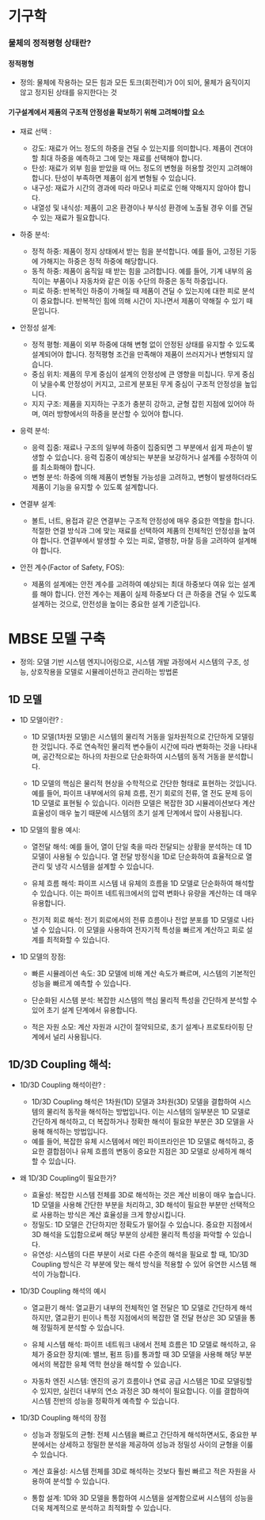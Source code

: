 # 기구학

### 물체의 정적평형 상태란?
#### 정적평형

- 정의: 물체에 작용하는 모든 힘과 모든 토크(회전력)가 0이 되어, 물체가 움직이지 않고 정지된 상태를 유지한다는 것    



#### 기구설계에서 제품의 구조적 안정성을 확보하기 위해 고려해야할 요소

- 재료 선택 : 
    - 강도: 재료가 어느 정도의 하중을 견딜 수 있는지를 의미합니다. 제품이 견뎌야 할 최대 하중을 예측하고 그에 맞는 재료를 선택해야 합니다.
    - 탄성: 재료가 외부 힘을 받았을 때 어느 정도의 변형을 허용할 것인지 고려해야 합니다. 탄성이 부족하면 제품이 쉽게 변형될 수 있습니다.
    - 내구성: 재료가 시간의 경과에 따라 마모나 피로로 인해 약해지지 않아야 합니다.
    - 내열성 및 내식성: 제품이 고온 환경이나 부식성 환경에 노출될 경우 이를 견딜 수 있는 재료가 필요합니다.

- 하중 분석: 
    - 정적 하중: 제품이 정지 상태에서 받는 힘을 분석합니다. 예를 들어, 고정된 기둥에 가해지는 하중은 정적 하중에 해당합니다.
    - 동적 하중: 제품이 움직일 때 받는 힘을 고려합니다. 예를 들어, 기계 내부의 움직이는 부품이나 자동차와 같은 이동 수단의 하중은 동적 하중입니다.
    - 피로 하중: 반복적인 하중이 가해질 때 제품이 견딜 수 있는지에 대한 피로 분석이 중요합니다. 반복적인 힘에 의해 시간이 지나면서 제품이 약해질 수 있기 때문입니다.

- 안정성 설계: 
    - 정적 평형: 제품이 외부 하중에 대해 변형 없이 안정된 상태를 유지할 수 있도록 설계되어야 합니다. 정적평형 조건을 만족해야 제품이 쓰러지거나 변형되지 않습니다.
    - 중심 위치: 제품의 무게 중심이 설계의 안정성에 큰 영향을 미칩니다. 무게 중심이 낮을수록 안정성이 커지고, 고르게 분포된 무게 중심이 구조적 안정성을 높입니다.
    - 지지 구조: 제품을 지지하는 구조가 충분히 강하고, 균형 잡힌 지점에 있어야 하며, 여러 방향에서의 하중을 분산할 수 있어야 합니다.

- 응력 분석: 
    - 응력 집중: 재료나 구조의 일부에 하중이 집중되면 그 부분에서 쉽게 파손이 발생할 수 있습니다. 응력 집중이 예상되는 부분을 보강하거나 설계를 수정하여 이를 최소화해야 합니다.
    - 변형 분석: 하중에 의해 제품이 변형될 가능성을 고려하고, 변형이 발생하더라도 제품이 기능을 유지할 수 있도록 설계합니다.

- 연결부 설계:
    - 볼트, 너트, 용접과 같은 연결부는 구조적 안정성에 매우 중요한 역할을 합니다. 적절한 연결 방식과 그에 맞는 재료를 선택하여 제품의 전체적인 안정성을 높여야 합니다.
    연결부에서 발생할 수 있는 피로, 열팽창, 마찰 등을 고려하여 설계해야 합니다.

- 안전 계수(Factor of Safety, FOS):
    - 제품의 설계에는 안전 계수를 고려하여 예상되는 최대 하중보다 여유 있는 설계를 해야 합니다. 안전 계수는 제품이 실제 하중보다 더 큰 하중을 견딜 수 있도록 설계하는 것으로, 안전성을 높이는 중요한 설계 기준입니다.



# MBSE 모델 구축

- 정의: 모델 기반 시스템 엔지니어링으로, 시스템 개발 과정에서 시스템의 구조, 성능, 상호작용을 모델로 시뮬레이션하고 관리하는 방법론


## 1D 모델

- 1D 모델이란? : 
    - 1D 모델(1차원 모델)은 시스템의 물리적 거동을 일차원적으로 간단하게 모델링한 것입니다. 주로 연속적인 물리적 변수들이 시간에 따라 변화하는 것을 나타내며, 공간적으로는 하나의 차원으로 단순화하여 시스템의 동적 거동을 분석합니다.

    - 1D 모델의 핵심은 물리적 현상을 수학적으로 간단한 형태로 표현하는 것입니다. 예를 들어, 파이프 내부에서의 유체 흐름, 전기 회로의 전류, 열 전도 문제 등이 1D 모델로 표현될 수 있습니다. 이러한 모델은 복잡한 3D 시뮬레이션보다 계산 효율성이 매우 높기 때문에 시스템의 초기 설계 단계에서 많이 사용됩니다.

- 1D 모델의 활용 예시:
    - 열전달 해석: 예를 들어, 열이 단일 축을 따라 전달되는 상황을 분석하는 데 1D 모델이 사용될 수 있습니다. 열 전달 방정식을 1D로 단순화하여 효율적으로 열 관리 및 냉각 시스템을 설계할 수 있습니다.

    - 유체 흐름 해석: 파이프 시스템 내 유체의 흐름을 1D 모델로 단순화하여 해석할 수 있습니다. 이는 파이프 네트워크에서의 압력 변화나 유량을 계산하는 데 매우 유용합니다.

    - 전기적 회로 해석: 전기 회로에서의 전류 흐름이나 전압 분포를 1D 모델로 나타낼 수 있습니다. 이 모델을 사용하여 전자기적 특성을 빠르게 계산하고 회로 설계를 최적화할 수 있습니다.

- 1D 모델의 장점:
    - 빠른 시뮬레이션 속도: 3D 모델에 비해 계산 속도가 빠르며, 시스템의 기본적인 성능을 빠르게 예측할 수 있습니다.

    - 단순화된 시스템 분석: 복잡한 시스템의 핵심 물리적 특성을 간단하게 분석할 수 있어 초기 설계 단계에서 유용합니다.

    - 적은 자원 소모: 계산 자원과 시간이 절약되므로, 초기 설계나 프로토타이핑 단계에서 널리 사용됩니다.

## 1D/3D Coupling 해석:

- 1D/3D Coupling 해석이란? : 

    - 1D/3D Coupling 해석은 1차원(1D) 모델과 3차원(3D) 모델을 결합하여 시스템의 물리적 동작을 해석하는 방법입니다. 이는 시스템의 일부분은 1D 모델로 간단하게 해석하고, 더 복잡하거나 정확한 해석이 필요한 부분은 3D 모델을 사용해 해석하는 방법입니다.
    - 예를 들어, 복잡한 유체 시스템에서 메인 파이프라인은 1D 모델로 해석하고, 중요한 결합점이나 유체 흐름의 변동이 중요한 지점은 3D 모델로 상세하게 해석할 수 있습니다.


- 왜 1D/3D Coupling이 필요한가?

    - 효율성: 복잡한 시스템 전체를 3D로 해석하는 것은 계산 비용이 매우 높습니다. 1D 모델을 사용해 간단한 부분을 처리하고, 3D 해석이 필요한 부분만 선택적으로 사용하는 방식은 계산 효율성을 크게 향상시킵니다.
    - 정밀도: 1D 모델은 간단하지만 정확도가 떨어질 수 있습니다. 중요한 지점에서 3D 해석을 도입함으로써 해당 부분의 상세한 물리적 특성을 파악할 수 있습니다.
    - 유연성: 시스템의 다른 부분이 서로 다른 수준의 해석을 필요로 할 때, 1D/3D Coupling 방식은 각 부분에 맞는 해석 방식을 적용할 수 있어 유연한 시스템 해석이 가능합니다.

- 1D/3D Coupling 해석의 예시
    - 열교환기 해석: 열교환기 내부의 전체적인 열 전달은 1D 모델로 간단하게 해석하지만, 열교환기 핀이나 특정 지점에서의 복잡한 열 전달 현상은 3D 모델을 통해 정밀하게 분석할 수 있습니다.

    - 유체 시스템 해석: 파이프 네트워크 내에서 전체 흐름은 1D 모델로 해석하고, 유체가 중요한 장치(예: 밸브, 펌프 등)를 통과할 때 3D 모델을 사용해 해당 부분에서의 복잡한 유체 역학 현상을 해석할 수 있습니다.

    - 자동차 엔진 시스템: 엔진의 공기 흐름이나 연료 공급 시스템은 1D로 모델링할 수 있지만, 실린더 내부의 연소 과정은 3D 해석이 필요합니다. 이를 결합하여 시스템 전반의 성능을 정확하게 예측할 수 있습니다.

- 1D/3D Coupling 해석의 장점
    - 성능과 정밀도의 균형: 전체 시스템을 빠르고 간단하게 해석하면서도, 중요한 부분에서는 상세하고 정밀한 분석을 제공하여 성능과 정밀성 사이의 균형을 이룰 수 있습니다.
    
    - 계산 효율성: 시스템 전체를 3D로 해석하는 것보다 훨씬 빠르고 적은 자원을 사용하여 분석할 수 있습니다.

    - 통합 설계: 1D와 3D 모델을 통합하여 시스템을 설계함으로써 시스템의 성능을 더욱 체계적으로 분석하고 최적화할 수 있습니다.